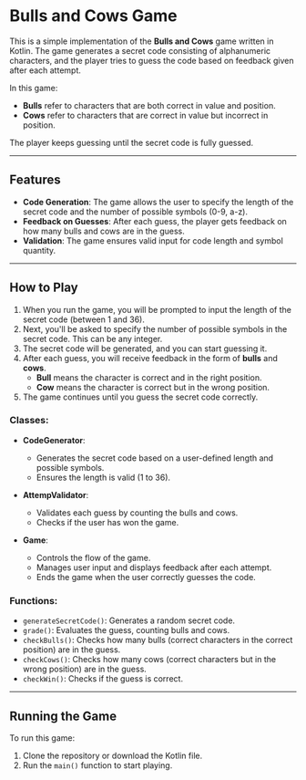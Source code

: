 # Bulls and Cows Game

This is a simple implementation of the **Bulls and Cows** game written in Kotlin. The game generates a secret code consisting of alphanumeric characters, and the player tries to guess the code based on feedback given after each attempt.

In this game:
- **Bulls** refer to characters that are both correct in value and position.
- **Cows** refer to characters that are correct in value but incorrect in position.

The player keeps guessing until the secret code is fully guessed.

---

## Features

- **Code Generation**: The game allows the user to specify the length of the secret code and the number of possible symbols (0-9, a-z).
- **Feedback on Guesses**: After each guess, the player gets feedback on how many bulls and cows are in the guess.
- **Validation**: The game ensures valid input for code length and symbol quantity.

---

## How to Play

1. When you run the game, you will be prompted to input the length of the secret code (between 1 and 36).
2. Next, you'll be asked to specify the number of possible symbols in the secret code. This can be any integer.
3. The secret code will be generated, and you can start guessing it.
4. After each guess, you will receive feedback in the form of **bulls** and **cows**.
   - **Bull** means the character is correct and in the right position.
   - **Cow** means the character is correct but in the wrong position.
5. The game continues until you guess the secret code correctly.

### Classes:

- **CodeGenerator**:
    - Generates the secret code based on a user-defined length and possible symbols.
    - Ensures the length is valid (1 to 36).
  
- **AttempValidator**:
    - Validates each guess by counting the bulls and cows.
    - Checks if the user has won the game.

- **Game**:
    - Controls the flow of the game.
    - Manages user input and displays feedback after each attempt.
    - Ends the game when the user correctly guesses the code.

### Functions:

- `generateSecretCode()`: Generates a random secret code.
- `grade()`: Evaluates the guess, counting bulls and cows.
- `checkBulls()`: Checks how many bulls (correct characters in the correct position) are in the guess.
- `checkCows()`: Checks how many cows (correct characters but in the wrong position) are in the guess.
- `checkWin()`: Checks if the guess is correct.

---

## Running the Game

To run this game:

1. Clone the repository or download the Kotlin file.
2. Run the `main()` function to start playing.
